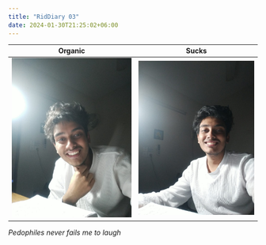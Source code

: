 ```yaml
---
title: "RidDiary 03"
date: 2024-01-30T21:25:02+06:00
---
```


Organic | Sucks
--- | ---
![](/images/organic1.jpg) | ![](/images/organic2.jpg)


*Pedophiles never fails me to laugh*